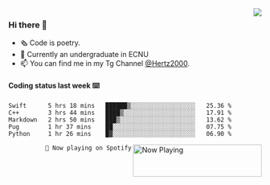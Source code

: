<img  align="right" src="https://github-readme-stats.vercel.app/api?username=BillChen2K&show_icons=true&count_private=true&hide_title=true">

### Hi there 👋

- 🗞 Code is poetry.
- 🌱 Currently an undergraduate in ECNU
- 📫 You can find me in my Tg Channel [@Hertz2000](https://t.me/Hertz2000).

#### Coding status last week ⌨️

<!--START_SECTION:waka-->
```text
Swift      5 hrs 18 mins   ██████▒░░░░░░░░░░░░░░░░░░   25.36 % 
C++        3 hrs 44 mins   ████▒░░░░░░░░░░░░░░░░░░░░   17.91 % 
Markdown   2 hrs 50 mins   ███▒░░░░░░░░░░░░░░░░░░░░░   13.62 % 
Pug        1 hr 37 mins    ██░░░░░░░░░░░░░░░░░░░░░░░   07.75 % 
Python     1 hr 26 mins    █▓░░░░░░░░░░░░░░░░░░░░░░░   06.90 % 
```
<!--END_SECTION:waka-->


<div>
<a href="https://spotify-now-playing.billchen2k.vercel.app/now-playing?open">
   <img align="right" src="https://spotify-now-playing.billchen2k.vercel.app/now-playing" width="256" height="64" alt="Now Playing">
</a>
</div>

<div>
<p align="right"><code>🎵 Now playing on Spotify</code></p>
</div>

<!--
**BillChen2K/BillChen2K** is a ✨ _special_ ✨ repository because its `README.md` (this file) appears on your GitHub profile.

Here are some ideas to get you started:

- 🔭 I’m currently working on ...
- 🌱 I’m currently learning ...
- 👯 I’m looking to collaborate on ...
- 🤔 I’m looking for help with ...
- 💬 Ask me about ...
- 📫 How to reach me: ...
- 😄 Pronouns: ...
- ⚡ Fun fact: ...
-->
